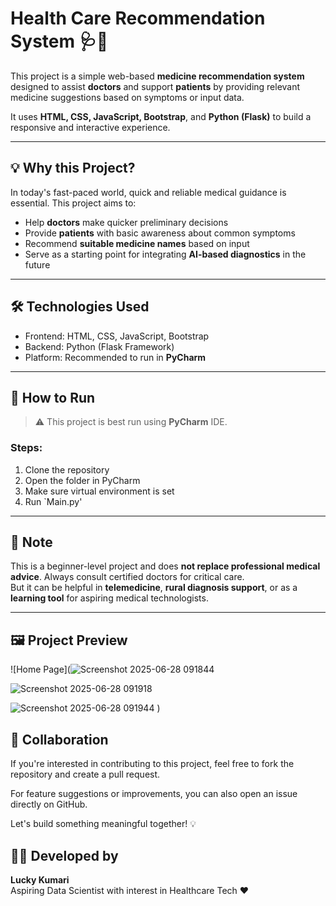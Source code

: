 # Health Care Recommendation System 🩺💊

This project is a simple web-based **medicine recommendation system** designed to assist **doctors** and support **patients** by providing relevant medicine suggestions based on symptoms or input data.

It uses **HTML, CSS, JavaScript, Bootstrap**, and **Python (Flask)** to build a responsive and interactive experience.

---

## 💡 Why this Project?

In today's fast-paced world, quick and reliable medical guidance is essential. This project aims to:

- Help **doctors** make quicker preliminary decisions
- Provide **patients** with basic awareness about common symptoms
- Recommend **suitable medicine names** based on input
- Serve as a starting point for integrating **AI-based diagnostics** in the future

---

## 🛠️ Technologies Used

- Frontend: HTML, CSS, JavaScript, Bootstrap  
- Backend: Python (Flask Framework)  
- Platform: Recommended to run in **PyCharm**

---

## 🚀 How to Run

> ⚠️ This project is best run using **PyCharm** IDE.

### Steps:
1. Clone the repository
2. Open the folder in PyCharm
3. Make sure virtual environment is set
4. Run `Main.py'

---

## 📌 Note

This is a beginner-level project and does **not replace professional medical advice**. Always consult certified doctors for critical care.  
But it can be helpful in **telemedicine**, **rural diagnosis support**, or as a **learning tool** for aspiring medical technologists.

---

## 🖼️ Project Preview

![Home Page](![Screenshot 2025-06-28 091844](https://github.com/user-attachments/assets/69b14471-1456-4e0a-b1d1-5a0ff772b47e)

![Screenshot 2025-06-28 091918](https://github.com/user-attachments/assets/8b625aec-2afe-403b-92cb-24c3649b7afa)

![Screenshot 2025-06-28 091944](https://github.com/user-attachments/assets/beca7610-e327-4119-9f06-d0e0d100263b)
)


## 🤝 Collaboration

If you're interested in contributing to this project, feel free to fork the repository and create a pull request.

For feature suggestions or improvements, you can also open an issue directly on GitHub.

Let's build something meaningful together! 💡



## 👩‍💻 Developed by

**Lucky Kumari**  
Aspiring Data Scientist with interest in Healthcare Tech ❤️  


